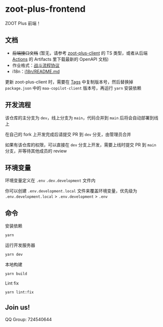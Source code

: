# zoot-plus-frontend

ZOOT Plus 前端！

## 文档

- ~~后端接口文档~~ (暂无，请参考 [zoot-plus-client](https://github.com/ZOOT-Plus/zoot-plus-client-ts) 的 TS 类型，或者从后端 [Actions](https://github.com/ZOOT-Plus/ZootPlusBackend/actions/workflows/openapi.yml) 的 Artifacts 里下载最新的 OpenAPI 文档)
- 作业格式：[战斗流程协议](https://maa.plus/docs/zh-cn/protocol/copilot-schema.html)
- i18n：[i18n/README.md](src/i18n/README.md)

更新 zoot-plus-client 时，需要在 [Tags](https://github.com/ZOOT-Plus/zoot-plus-client-ts/tags) 中复制版本号，然后替换掉 `package.json` 中的 `maa-copilot-client` 版本号，再运行 `yarn` 安装依赖

## 开发流程

该仓库的主分支为 `dev`，线上分支为 `main`，代码合并到 `main` 后将会自动部署到线上

在自己的 fork 上开发完成后请提交 PR 到 `dev` 分支，由管理员合并

如果有该仓库的权限，可以直接在 `dev` 分支上开发，需要上线时提交 PR 到 `main` 分支，并等待其他成员的 review

## 环境变量

环境变量定义在 `.env` `.dev.development` 文件内

你可以创建 `.env.development.local` 文件来覆盖环境变量，优先级为 `.env.development.local` > `.env.development` > `.env`

## 命令

安装依赖

```bash
yarn
```

运行开发服务器

```bash
yarn dev
```

本地构建

```bash
yarn build
```

Lint fix

```bash
yarn lint:fix
```

## Join us!

QQ Group: 724540644
